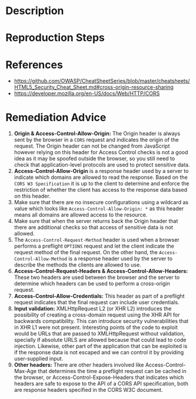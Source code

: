 # Description


# Reproduction Steps


# References

- https://github.com/OWASP/CheatSheetSeries/blob/master/cheatsheets/HTML5_Security_Cheat_Sheet.md#cross-origin-resource-sharing
- https://developer.mozilla.org/en-US/docs/Web/HTTP/CORS


# Remediation Advice

1. **Origin & Access-Control-Allow-Origin:** The Origin header is always sent by the browser in a `CORS` request and indicates the origin of the request. The Origin header can not be changed from JavaScript however relying on this header for Access Control checks is not a good idea as it may be spoofed outside the browser, so you still need to check that application-level protocols are used to protect sensitive data.
2. **Access-Control-Allow-Origin** is a response header used by a server to indicate which domains are allowed to read the response. Based on the `CORS W3 Specification` it is up to the client to determine and enforce the restriction of whether the client has access to the response data based on this header.
3. Make sure that there are no insecure configurations using a wildcard as value which looks like `Access-Control-Allow-Origin: *` as this header means all domains are allowed access to the resource. 
4. Make sure that when the server returns back the Origin header that there are additional checks so that access of sensitive data is not allowed.
5. The `Access-Control-Request-Method` header is used when a browser performs a preflight `OPTIONS` request and let the client indicate the request method of the final request. On the other hand, the `Access-Control-Allow-Method` is a response header used by the server to describe the methods the clients are allowed to use.
6. **Access-Control-Request-Headers & Access-Control-Allow-Headers:** These two headers are used between the browser and the server to determine which headers can be used to perform a cross-origin request.
7. **Access-Control-Allow-Credentials:** This header as part of a preflight request indicates that the final request can include user credentials.
8. **Input validation:** XMLHttpRequest L2 (or XHR L2) introduces the possibility of creating a cross-domain request using the XHR API for backwards compatibility. This can introduce security vulnerabilities that in XHR L1 were not present. Interesting points of the code to exploit would be URLs that are passed to XMLHttpRequest without validation, specially if absolute URLS are allowed because that could lead to code injection. Likewise, other part of the application that can be exploited is if the response data is not escaped and we can control it by providing user-supplied input.
9. **Other headers:** There are other headers involved like Access-Control-Max-Age that determines the time a preflight request can be cached in the browser, or Access-Control-Expose-Headers that indicates which headers are safe to expose to the API of a CORS API specification, both are response headers specified in the CORS W3C document.